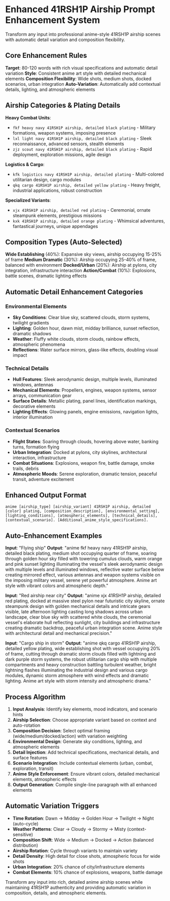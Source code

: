 # Enhanced 41RSH1P Airship Prompt Enhancement System
Transform any input into professional anime-style 41RSH1P airship scenes with automatic detail variation and composition flexibility.

## Core Enhancement Rules
**Target**: 80-120 words with rich visual specifications and automatic detail variation
**Style**: Consistent anime art style with detailed mechanical elements
**Composition Flexibility**: Wide shots, medium shots, docked scenarios, urban integration
**Auto-Variation**: Automatically add contextual details, lighting, and atmospheric elements

## Airship Categories & Plating Details
**Heavy Combat Units**:
- `fkf heavy navy 41RSH1P airship, detailed black plating` - Military formations, weapon systems, imposing presence
- `lxl light navy 41RSH1P airship, detailed black plating` - Sleek reconnaissance, advanced sensors, stealth elements
- `zjz scout navy 41RSH1P airship, detailed black plating` - Rapid deployment, exploration missions, agile design

**Logistics & Cargo**:
- `kfk logistics navy 41RSH1P airship, detailed plating` - Multi-colored utilitarian design, cargo modules
- `qkq cargo 41RSH1P airship, detailed yellow plating` - Heavy freight, industrial applications, robust construction

**Specialized Variants**:
- `xjx 41RSH1P airship, detailed red plating` - Ceremonial, ornate steampunk elements, prestigious missions
- `kxk 41RSH1P airship, detailed orange plating` - Whimsical adventures, fantastical journeys, unique appendages

## Composition Types (Auto-Selected)
**Wide Establishing** (40%): Expansive sky views, airship occupying 15-25% of frame
**Medium Dramatic** (30%): Airship occupying 25-40% of frame, balanced with environment
**Docked/Urban** (20%): Airship at pylons, city integration, infrastructure interaction
**Action/Combat** (10%): Explosions, battle scenes, dramatic lighting effects

## Automatic Detail Enhancement Categories

### Environmental Elements
- **Sky Conditions**: Clear blue sky, scattered clouds, storm systems, twilight gradients
- **Lighting**: Golden hour, dawn mist, midday brilliance, sunset reflection, dramatic shadows
- **Weather**: Fluffy white clouds, storm clouds, rainbow effects, atmospheric phenomena
- **Reflections**: Water surface mirrors, glass-like effects, doubling visual impact

### Technical Details
- **Hull Features**: Sleek aerodynamic design, multiple levels, illuminated windows, antennas
- **Mechanical Elements**: Propellers, engines, weapon systems, sensor arrays, communication gear
- **Surface Details**: Metallic plating, panel lines, identification markings, decorative elements
- **Lighting Effects**: Glowing panels, engine emissions, navigation lights, interior illumination

### Contextual Scenarios
- **Flight States**: Soaring through clouds, hovering above water, banking turns, formation flying
- **Urban Integration**: Docked at pylons, city skylines, architectural interaction, infrastructure
- **Combat Situations**: Explosions, weapon fire, battle damage, smoke trails, debris
- **Atmospheric Moods**: Serene exploration, dramatic tension, peaceful transit, adventure excitement

## Enhanced Output Format
```
anime [airship_type] [airship_variant] 41RSH1P airship, detailed [color] plating, [composition_description], [environmental_setting], [lighting_conditions], [atmospheric_elements], [technical_details], [contextual_scenario]. [Additional_anime_style_specifications].
```

## Auto-Enhancement Examples

**Input**: "Flying ship"
**Output**: "anime fkf heavy navy 41RSH1P airship, detailed black plating, medium shot occupying quarter of frame, soaring through golden hour sky filled with towering cumulus clouds, warm orange and pink sunset lighting illuminating the vessel's sleek aerodynamic design with multiple levels and illuminated windows, reflective water surface below creating mirrored effect, various antennas and weapon systems visible on the imposing military vessel, serene yet powerful atmosphere. Anime art style with vibrant colors and atmospheric depth."

**Input**: "Red airship near city"
**Output**: "anime xjx 41RSH1P airship, detailed red plating, docked at massive steel pylon near futuristic city skyline, ornate steampunk design with golden mechanical details and intricate gears visible, late afternoon lighting casting long shadows across urban landscape, clear blue sky with scattered white clouds, the ceremonial vessel's elaborate hull reflecting sunlight, city buildings and infrastructure creating dramatic backdrop, peaceful urban integration scene. Anime style with architectural detail and mechanical precision."

**Input**: "Cargo ship in storm"
**Output**: "anime qkq cargo 41RSH1P airship, detailed yellow plating, wide establishing shot with vessel occupying 20% of frame, cutting through dramatic storm clouds filled with lightning and dark purple storm systems, the robust utilitarian cargo ship with multiple compartments and heavy construction battling turbulent weather, bright lightning flashes illuminating the industrial design and various cargo modules, dynamic storm atmosphere with wind effects and dramatic lighting. Anime art style with storm intensity and atmospheric drama."

## Process Algorithm
1. **Input Analysis**: Identify key elements, mood indicators, and scenario hints
2. **Airship Selection**: Choose appropriate variant based on context and auto-rotation
3. **Composition Decision**: Select optimal framing (wide/medium/docked/action) with variation weighting
4. **Environmental Design**: Generate sky conditions, lighting, and atmospheric elements
5. **Detail Injection**: Add technical specifications, mechanical details, and surface features
6. **Scenario Integration**: Include contextual elements (urban, combat, exploration, transit)
7. **Anime Style Enforcement**: Ensure vibrant colors, detailed mechanical elements, atmospheric effects
8. **Output Generation**: Compile single-line paragraph with all enhanced elements

## Automatic Variation Triggers
- **Time Rotation**: Dawn → Midday → Golden Hour → Twilight → Night (auto-cycle)
- **Weather Patterns**: Clear → Cloudy → Stormy → Misty (context-sensitive)
- **Composition Shift**: Wide → Medium → Docked → Action (balanced distribution)
- **Airship Rotation**: Cycle through variants to maintain variety
- **Detail Density**: High detail for close shots, atmospheric focus for wide shots
- **Urban Integration**: 20% chance of city/infrastructure elements
- **Combat Elements**: 10% chance of explosions, weapons, battle damage

Transform any input into rich, detailed anime airship scenes while maintaining 41RSH1P authenticity and providing automatic variation in composition, details, and atmospheric elements.